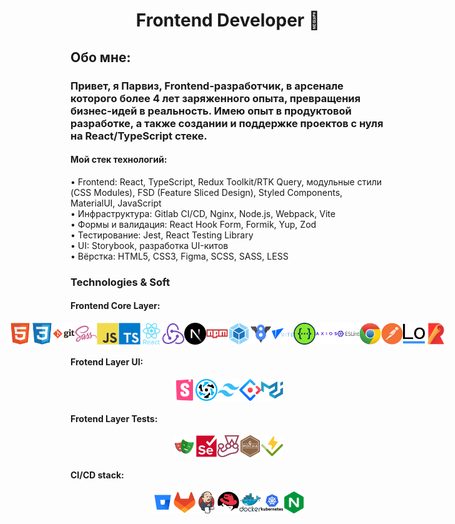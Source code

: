 <h1 align="center">Frontend Developer 👋</h1> 

<h2>Обо мне:</h2>

<h3>Привет, я Парвиз, Frontend-разработчик, в арсенале которого более 4 лет заряженного опыта, превращения бизнес-идей в реальность. Имею опыт в продуктовой разработке, а также создании и поддержке проектов с нуля на React/TypeScript стеке.</h3>

<h4>Мой стек технологий:</h4>
<div>• Frontend: React, TypeScript, Redux Toolkit/RTK Query, модульные стили (CSS Modules), FSD (Feature Sliced Design), Styled Components, MaterialUI, JavaScript</div>
<div>• Инфраструктура: Gitlab CI/CD, Nginx, Node.js, Webpack, Vite</div>
<div>• Формы и валидация: React Hook Form, Formik, Yup, Zod</div>
<div>• Тестирование: Jest, React Testing Library</div>
<div>• UI: Storybook, разработка UI-китов</div>
<div>• Вёрстка: HTML5, CSS3, Figma, SCSS, SASS, LESS</div>

<h3>Technologies & Soft</h3>

<h4>Frontend Core Layer:</h4>

<div style="display: flex; justify-content: center; align-items: center">
  <img src='https://github.com/devicons/devicon/blob/master/icons/html5/html5-original.svg' style="width: 35px; height: 35px;"/>
  <img src='https://github.com/devicons/devicon/blob/master/icons/css3/css3-original.svg' style="width: 35px; height: 35px;"/>
  <img src='https://github.com/devicons/devicon/blob/master/icons/git/git-original-wordmark.svg' style="width: 35px; height: 35px;"/>
  <img src='https://github.com/devicons/devicon/blob/master/icons/sass/sass-original.svg' style="width: 35px; height: 35px;"/>
  <img src='https://github.com/devicons/devicon/blob/master/icons/javascript/javascript-original.svg' style="width: 35px; height: 35px;"/>
  <img src='https://github.com/devicons/devicon/blob/master/icons/typescript/typescript-original.svg' style="width: 35px; height: 35px;"/>
  <img src='https://github.com/devicons/devicon/blob/master/icons/react/react-original-wordmark.svg' style="width: 35px; height: 35px;"/>
  <img src='https://github.com/devicons/devicon/blob/master/icons/redux/redux-original.svg' style="width: 35px; height: 35px;"/>
  <img src='https://github.com/devicons/devicon/blob/master/icons/nextjs/nextjs-original.svg' style="width: 35px; height: 35px;"/>
  <img src='https://github.com/devicons/devicon/blob/master/icons/npm/npm-original-wordmark.svg' style="width: 35px; height: 35px;"/>
  <img src='https://github.com/devicons/devicon/blob/master/icons/webpack/webpack-original.svg' style="width: 35px; height: 35px;"/>
  <img src='https://github.com/devicons/devicon/blob/master/icons/v8/v8-original.svg' style="width: 35px; height: 35px;"/>
  <img src='https://github.com/devicons/devicon/blob/master/icons/vite/vite-original-wordmark.svg' style="width: 35px; height: 35px;"/>
  <img src='https://github.com/devicons/devicon/blob/master/icons/swagger/swagger-original.svg' style="width: 35px; height: 35px;"/>
  <img src='https://github.com/devicons/devicon/blob/master/icons/axios/axios-plain-wordmark.svg' style="width: 35px; height: 35px;"/>
  <img src='https://github.com/devicons/devicon/blob/master/icons/eslint/eslint-original-wordmark.svg' style="width: 35px; height: 35px;"/>
  <img src='https://github.com/devicons/devicon/blob/master/icons/chrome/chrome-original.svg' style="width: 35px; height: 35px;"/>
  <img src='https://github.com/devicons/devicon/blob/master/icons/postman/postman-original.svg' style="width: 35px; height: 35px;"/>
  <img src='https://github.com/devicons/devicon/blob/master/icons/lodash/lodash-original.svg' style="width: 35px; height: 35px;"/>
  <img src='https://github.com/devicons/devicon/blob/master/icons/rollup/rollup-original.svg' style="width: 35px; height: 35px;"/>
</div>

<h4>Frotend Layer UI:</h4>

<div style="display: flex; justify-content: center; align-items: center">
  <img src='https://github.com/devicons/devicon/blob/master/icons/storybook/storybook-original.svg' style="width: 35px; height: 35px;"/>
  <img src='https://github.com/devicons/devicon/blob/master/icons/quasar/quasar-original.svg' style="width: 35px; height: 35px;"/>
  <img src='https://github.com/devicons/devicon/blob/master/icons/tailwindcss/tailwindcss-original.svg' style="width: 35px; height: 35px;"/>
  <img src='https://github.com/devicons/devicon/blob/master/icons/antdesign/antdesign-original.svg' style="width: 35px; height: 35px;"/>
  <img src='https://github.com/devicons/devicon/blob/master/icons/materialui/materialui-original.svg' style="width: 35px; height: 35px;"/>
</div>

<h4>Frotend Layer Tests:</h4>

<div style="display: flex; justify-content: center; align-items: center">
  <img src='https://github.com/devicons/devicon/blob/master/icons/playwright/playwright-original.svg' style="width: 35px; height: 35px;"/>
  <img src='https://github.com/devicons/devicon/blob/master/icons/selenium/selenium-original.svg' style="width: 35px; height: 35px;"/>
  <img src='https://github.com/devicons/devicon/blob/master/icons/jest/jest-plain.svg' style="width: 35px; height: 35px;"/>
  <img src='https://github.com/devicons/devicon/blob/master/icons/mocha/mocha-plain.svg' style="width: 35px; height: 35px;"/>
  <img src='https://github.com/devicons/devicon/blob/master/icons/vitest/vitest-original.svg' style="width: 35px; height: 35px;"/>
</div>

<h4>CI/CD stack:</h4>
<div style="display: flex; justify-content: center; align-items: center">
  <img src='https://github.com/devicons/devicon/blob/master/icons/bitbucket/bitbucket-original.svg' style="width: 35px; height: 35px;"/>
  <img src='https://github.com/devicons/devicon/blob/master/icons/gitlab/gitlab-original.svg' style="width: 35px; height: 35px;"/>
  <img src='https://github.com/devicons/devicon/blob/master/icons/jenkins/jenkins-original.svg' style="width: 35px; height: 35px;"/>
  <img src='https://github.com/devicons/devicon/blob/master/icons/redhat/redhat-original.svg' style="width: 35px; height: 35px;"/>
  <img src='https://github.com/devicons/devicon/blob/master/icons/docker/docker-original-wordmark.svg' style="width: 35px; height: 35px;"/>
  <img src='https://github.com/devicons/devicon/blob/master/icons/kubernetes/kubernetes-original-wordmark.svg' style="width: 35px; height: 35px;"/>
  <img src='https://github.com/devicons/devicon/blob/master/icons/nginx/nginx-original.svg' style="width: 35px; height: 35px;"/>
</div>
